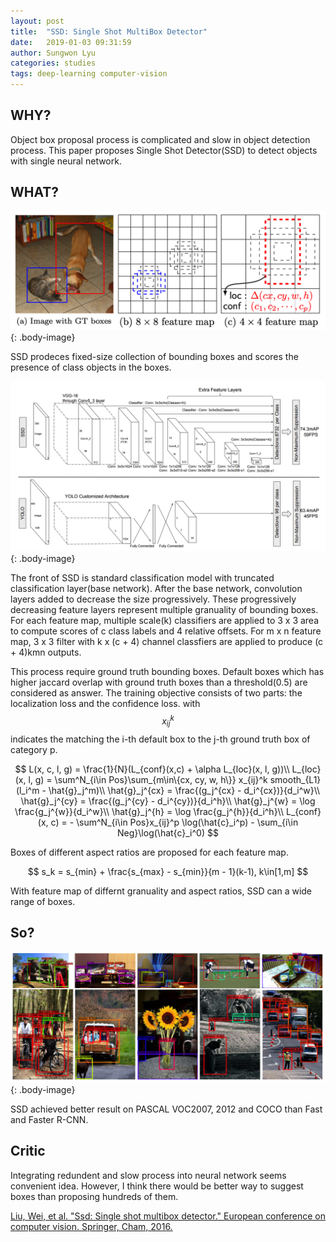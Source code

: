 ```yaml
---
layout: post
title:  "SSD: Single Shot MultiBox Detector"
date:   2019-01-03 09:31:59
author: Sungwon Lyu
categories: studies
tags: deep-learning computer-vision
---
```

## WHY? 
Object box proposal process is complicated and slow in object detection process. This paper proposes Single Shot Detector(SSD) to detect objects with single neural network. 


## WHAT?
![image](/assets/images/ssd1.png){: .body-image}

SSD prodeces fixed-size collection of bounding boxes and scores the presence of class objects in the boxes. 

![image](/assets/images/ssd2.png){: .body-image}

The front of SSD is standard classification model with truncated classification layer(base network). After the base network, convolution layers added to decrease the size progressively. These progressively decreasing feature layers represent multiple granuality of bounding boxes. For each feature map, multiple scale(k) classifiers are applied to 3 x 3 area to compute scores of c class labels and 4 relative offsets. For m x n feature map, 3 x 3 filter with k x (c + 4) channel classfiers are applied to produce (c + 4)kmn outputs. 

This process require ground truth bounding boxes. Default boxes which has higher jaccard overlap with ground truth boxes than a threshold(0.5) are considered as answer. The training objective consists of two parts: the localization loss and the confidence loss. with $$x_{ij}^k$$ indicates  the matching the i-th default box to the j-th ground truth box of category p. 

$$
L(x, c, l, g) = \frac{1}{N}(L_{conf}(x,c) + \alpha L_{loc}(x, l, g))\\
L_{loc}(x, l, g) = \sum^N_{i\in Pos}\sum_{m\in\{cx, cy, w, h\}} x_{ij}^k smooth_{L1}(l_i^m - \hat{g}_j^m)\\
\hat{g}_j^{cx} = \frac{(g_j^{cx} - d_i^{cx})}{d_i^w}\\
\hat{g}_j^{cy} = \frac{(g_j^{cy} - d_i^{cy})}{d_i^h}\\
\hat{g}_j^{w} = \log \frac{g_j^{w}}{d_i^w}\\
\hat{g}_j^{h} = \log \frac{g_j^{h}}{d_i^h}\\
L_{conf}(x, c) = - \sum^N_{i\in Pos}x_{ij}^p \log(\hat{c}_i^p) - \sum_{i\in Neg}\log(\hat{c}_i^0)
$$

Boxes of different aspect ratios are proposed for each feature map. 

$$
s_k = s_{min} + \frac{s_{max} - s_{min}}{m - 1}(k-1), k\in[1,m]
$$

With feature map of differnt granuality and aspect ratios, SSD can a wide range of boxes. 

## So?
![image](/assets/images/ssd3.png){: .body-image}

SSD achieved better result on PASCAL VOC2007, 2012 and COCO than Fast and Faster R-CNN. 


## Critic
Integrating redundent and slow process into neural network seems convenient idea. However, I think there would be better way to suggest boxes than proposing hundreds of them. 

[Liu, Wei, et al. "Ssd: Single shot multibox detector." European conference on computer vision. Springer, Cham, 2016.](https://arxiv.org/abs/1512.02325)